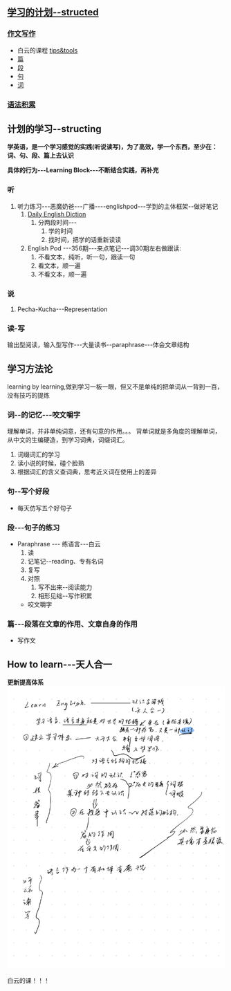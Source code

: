 

## [学习的计划--structed](./Structed%20learning/resources.md)
### [作文写作](./Structed%20learning/how%20to%20writing.md)
* 白云的课程
[tips&tools](https://writingcenter.unc.edu/tips-and-tools/)
* [篇](./Structed%20learning/how%20to%20writing.md#篇)
* [段](./Structed%20learning/how%20to%20writing.md#段)
* [句](./Structed%20learning/how%20to%20writing.md#句)
* [词](./Structed%20learning/how%20to%20writing.md#词)
### [语法积累](./Structed%20learning/Grammar,style.md)


## 计划的学习--structing

**学英语，是一个学习感觉的实践(听说读写)，为了高效，学一个东西，至少在：词、句、段、篇上去认识**

**具体的行为---Learning Block---不断结合实践，再补充**


### 听
1. 听力练习---恶魔奶爸---广播----englishpod---学到的主体框架--做好笔记
   1. [Daily English Diction]( https://www.bilibili.com/video/BV1U7411a7xG)
      1. 分两段时间---
         1. 学的时间
         2. 找时间，把学的话重新读读
   2. English Pod ---356期---来点笔记---调30期左右做跟读:
      1. 不看文本，纯听，听一句，跟读一句
      2. 看文本，顺一遍
      3. 不看文本，顺一遍
### 说
1. Pecha-Kucha---Representation
### 读-写

输出型阅读，输入型写作---大量读书--paraphrase---体会文章结构

## 学习方法论
learning by learning,做到学习一板一眼，但又不是单纯的把单词从一背到一百，没有技巧的提炼
### 词--的记忆---咬文嚼字
理解单词，并非单纯词意，还有句意的作用。。。
背单词就是多角度的理解单词，从中文的生编硬造，到学习词典，词缀词汇。
1. 词缀词汇的学习
2. 读小说的时候，碰个脸熟
3. 根据词汇的含义查词典，思考近义词在使用上的差异

### 句--写个好段
* 每天仿写五个好句子

### 段---句子的练习
* Paraphrase --- 练语言---白云
  1. 读
  2. 记笔记--reading、专有名词
  3. 复写
  4. 对照
     1. 写不出来--阅读能力
     2. 相形见绌--写作积累
  * 咬文嚼字

### 篇---段落在文章的作用、文章自身的作用
* 写作文



## How to learn---天人合一
**更新提高体系**
![page12](./pictures/Page12.jpg)

白云的课！！！




